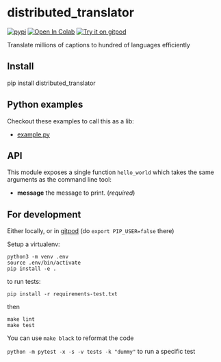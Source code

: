 # distributed_translator
[![pypi](https://img.shields.io/pypi/v/distributed_translator.svg)](https://pypi.python.org/pypi/distributed_translator)
[![Open In Colab](https://colab.research.google.com/assets/colab-badge.svg)](https://colab.research.google.com/github/rom1504/distributed_translator/blob/master/notebook/distributed_translator_getting_started.ipynb)
[![Try it on gitpod](https://img.shields.io/badge/try-on%20gitpod-brightgreen.svg)](https://gitpod.io/#https://github.com/rom1504/distributed_translator)

Translate millions of captions to hundred of languages efficiently

## Install

pip install distributed_translator

## Python examples

Checkout these examples to call this as a lib:
* [example.py](examples/example.py)

## API

This module exposes a single function `hello_world` which takes the same arguments as the command line tool:

* **message** the message to print. (*required*)

## For development

Either locally, or in [gitpod](https://gitpod.io/#https://github.com/rom1504/distributed_translator) (do `export PIP_USER=false` there)

Setup a virtualenv:

```
python3 -m venv .env
source .env/bin/activate
pip install -e .
```

to run tests:
```
pip install -r requirements-test.txt
```
then 
```
make lint
make test
```

You can use `make black` to reformat the code

`python -m pytest -x -s -v tests -k "dummy"` to run a specific test
